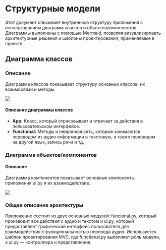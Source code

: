 # Структурные модели

Этот документ описывает внутреннюю структуру приложения с использованием диаграмм классов и объектов/компонентов. Диаграммы выполнены с помощью  Mermaid, позволяя визуализировать архитектурные решения и шаблоны проектирования, применяемые в проекте.

## Диаграмма классов

### Описание
Диаграмма классов показывает структуру основных классов, их взаимосвязи и методы.


[![](https://mermaid.ink/img/pako:eNqtlN1q6zAMx1_F-KYdJ90DBHbgwNjddrHtagSCjqMmpokVZBv2Qd99dt10Ttd1DOZAYks_SdYfx29SUYOylKoHa681tAxDZUQYO4v4N47iLRni-NNS_R_UZnmR2awDdjWjIm60aY98NH7hUh2RxXqt-_Airh2DsT04TeZEevCNpnNFzgFnStVrpiEFTyHbyuQS3HijIgn9TImfdC1K8eA4TDNm2gPWDp_dMr4mqhCWVd2DaSeLuBILNItCNGjdJw_7xTclkjix_-VOhBFc94vVjhS7Q89kNjDTK23BUWr30y6-SXm_ExN5lpInYxlauIxIa_QrcoYMWjGNHRlM0O1hfbLM414xmhdyH-YyY45SxH9ltfqbH5hSeIt27j6okzuzmMjcf3T2JfOYbypRicuCVweJTimUg5lQxzoleFZulSkyEyQ-spAD8gC6CRfLTsZKug4HrGQZpg3wppKV2QYOvKOHF6Nk6dhjIf3YhOO6v4cmIzY65L7dX1TxU0gm33ayXENvAzGCeSIa9uvtOxfxlGc?type=png)](https://mermaid.live/edit#pako:eNqtlN1q6zAMx1_F-KYdJ90DBHbgwNjddrHtagSCjqMmpokVZBv2Qd99dt10Ttd1DOZAYks_SdYfx29SUYOylKoHa681tAxDZUQYO4v4N47iLRni-NNS_R_UZnmR2awDdjWjIm60aY98NH7hUh2RxXqt-_Airh2DsT04TeZEevCNpnNFzgFnStVrpiEFTyHbyuQS3HijIgn9TImfdC1K8eA4TDNm2gPWDp_dMr4mqhCWVd2DaSeLuBILNItCNGjdJw_7xTclkjix_-VOhBFc94vVjhS7Q89kNjDTK23BUWr30y6-SXm_ExN5lpInYxlauIxIa_QrcoYMWjGNHRlM0O1hfbLM414xmhdyH-YyY45SxH9ltfqbH5hSeIt27j6okzuzmMjcf3T2JfOYbypRicuCVweJTimUg5lQxzoleFZulSkyEyQ-spAD8gC6CRfLTsZKug4HrGQZpg3wppKV2QYOvKOHF6Nk6dhjIf3YhOO6v4cmIzY65L7dX1TxU0gm33ayXENvAzGCeSIa9uvtOxfxlGc)


#### Описание диаграммы классов

- **App:** Класс, который отрисовывает и отвечает за действия в пользовательском интерфейсе.
- **Functional:** Методы и нейронная сеть, которые занимаются переводом из аудио информации в текстовую, а также переводом на другой язык, запись речи и тд.

### Диаграмма объектов/компонентов

#### Описание
Диаграмма компонентов показывает основные компоненты приложения ui.py и их взаимодействие.


[![](https://mermaid.ink/img/pako:eNrNVslugzAQ_RXLp1YlP8ChUhfl1kubU4WEjDGLCh7L2FKqKP9eA4aAWZrQSzmwzHvDzLwZY06YQsywj2lBquo1J6kkZcCRORoLehICnVpDfTzsDc5QSXIeJvXtAHrWSgFHklGQcRg1T1NYScKrgii2yEjygoUrtDYFG8ZNogUv3vO4E8IlgWA8tAF61t29y1iBxgFGeKWIVPbtOU8dDMQiVLsRHeew5rxGoBlAxdrcEpB9fjnwa3lGKijbICOXFMKI0K_Odg74cIjem3QOnRyjgbJNH6qyOBkDeRY5dRpT8MCOCilzCkErodWf-uFUN1_XC5QRRHBEFWhJWVgQns7BJnrKlAvbYoadWBbFHYx1_a5iblRx63g6iu5NvavTco0u8yXcNttOXonm1BBJMcrpfy7oxiiIyjasbNe3l6HeDXa7x8mC9tHqJ7NzmzgsMscTYNnzH1U3l9r90igfTdrjofmu_PaKSSc8NN8hD93SmHGpbugNHcMeLpk0W3Rs9vVmUAOsMmZ2OOyb25jIrwAH_Gx4RCv4-OYU-0pq5mEtYpOE_Q3AfkKKylhZnCuQb_ZHob54WIJOs54hCP8E6DzOP9zVxcA?type=png)](https://mermaid.live/edit#pako:eNrNVslugzAQ_RXLp1YlP8ChUhfl1kubU4WEjDGLCh7L2FKqKP9eA4aAWZrQSzmwzHvDzLwZY06YQsywj2lBquo1J6kkZcCRORoLehICnVpDfTzsDc5QSXIeJvXtAHrWSgFHklGQcRg1T1NYScKrgii2yEjygoUrtDYFG8ZNogUv3vO4E8IlgWA8tAF61t29y1iBxgFGeKWIVPbtOU8dDMQiVLsRHeew5rxGoBlAxdrcEpB9fjnwa3lGKijbICOXFMKI0K_Odg74cIjem3QOnRyjgbJNH6qyOBkDeRY5dRpT8MCOCilzCkErodWf-uFUN1_XC5QRRHBEFWhJWVgQns7BJnrKlAvbYoadWBbFHYx1_a5iblRx63g6iu5NvavTco0u8yXcNttOXonm1BBJMcrpfy7oxiiIyjasbNe3l6HeDXa7x8mC9tHqJ7NzmzgsMscTYNnzH1U3l9r90igfTdrjofmu_PaKSSc8NN8hD93SmHGpbugNHcMeLpk0W3Rs9vVmUAOsMmZ2OOyb25jIrwAH_Gx4RCv4-OYU-0pq5mEtYpOE_Q3AfkKKylhZnCuQb_ZHob54WIJOs54hCP8E6DzOP9zVxcA)



### Общее описание архитектуры

Приложение состоит из двух основных модулей: funcional.py, который производит все действия с аудио и текстом и ui.py, который предоставляет графический интерфейс пользователя для взаимодействия с функциональностью перевода аудио. Используется шаблон проектирования MVC, где functional.py выполняет роль модели, а ui.py — контроллера и представления.

